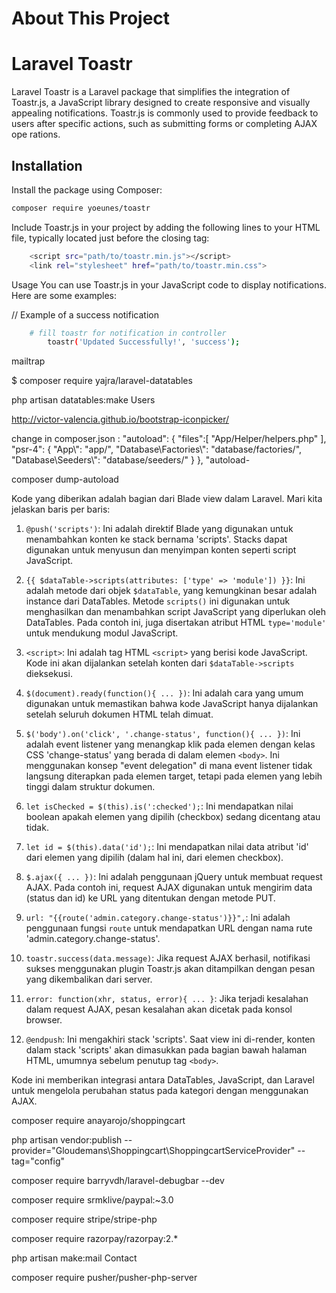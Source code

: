 # About This Project 

# Laravel Toastr

Laravel Toastr is a Laravel package that simplifies the integration of Toastr.js, a JavaScript library designed to create responsive and visually appealing notifications. Toastr.js is commonly used to provide feedback to users after specific actions, such as submitting forms or completing AJAX ope  rations.

## Installation

Install the package using Composer:

```bash
composer require yoeunes/toastr
```

Include Toastr.js in your project by adding the following lines to your HTML file, typically located just before the closing </body> tag:

```bash
    <script src="path/to/toastr.min.js"></script>
    <link rel="stylesheet" href="path/to/toastr.min.css">
```

Usage
You can use Toastr.js in your JavaScript code to display notifications. Here are some examples:

// Example of a success notification
```bash
    # fill toastr for notification in controller 
        toastr('Updated Successfully!', 'success');
```





mailtrap

$ composer require yajra/laravel-datatables

php artisan datatables:make Users

http://victor-valencia.github.io/bootstrap-iconpicker/

change in composer.json :
"autoload": {
        "files":[
            "App/Helper/helpers.php"
        ],
        "psr-4": {
            "App\\": "app/",
            "Database\\Factories\\": "database/factories/",
            "Database\\Seeders\\": "database/seeders/"
        }
    },
    "autoload-

composer dump-autoload

Kode yang diberikan adalah bagian dari Blade view dalam Laravel. Mari kita jelaskan baris per baris:

1. `@push('scripts')`: Ini adalah direktif Blade yang digunakan untuk menambahkan konten ke stack bernama 'scripts'. Stacks dapat digunakan untuk menyusun dan menyimpan konten seperti script JavaScript.

2. `{{ $dataTable->scripts(attributes: ['type' => 'module']) }}`: Ini adalah metode dari objek `$dataTable`, yang kemungkinan besar adalah instance dari DataTables. Metode `scripts()` ini digunakan untuk menghasilkan dan menambahkan script JavaScript yang diperlukan oleh DataTables. Pada contoh ini, juga disertakan atribut HTML `type='module'` untuk mendukung modul JavaScript.

3. `<script>`: Ini adalah tag HTML `<script>` yang berisi kode JavaScript. Kode ini akan dijalankan setelah konten dari `$dataTable->scripts` dieksekusi.

4. `$(document).ready(function(){ ... })`: Ini adalah cara yang umum digunakan untuk memastikan bahwa kode JavaScript hanya dijalankan setelah seluruh dokumen HTML telah dimuat.

5. `$('body').on('click', '.change-status', function(){ ... })`: Ini adalah event listener yang menangkap klik pada elemen dengan kelas CSS 'change-status' yang berada di dalam elemen `<body>`. Ini menggunakan konsep "event delegation" di mana event listener tidak langsung diterapkan pada elemen target, tetapi pada elemen yang lebih tinggi dalam struktur dokumen.

6. `let isChecked = $(this).is(':checked');`: Ini mendapatkan nilai boolean apakah elemen yang dipilih (checkbox) sedang dicentang atau tidak.

7. `let id = $(this).data('id');`: Ini mendapatkan nilai data atribut 'id' dari elemen yang dipilih (dalam hal ini, dari elemen checkbox).

8. `$.ajax({ ... })`: Ini adalah penggunaan jQuery untuk membuat request AJAX. Pada contoh ini, request AJAX digunakan untuk mengirim data (status dan id) ke URL yang ditentukan dengan metode PUT.

9. `url: "{{route('admin.category.change-status')}}",`: Ini adalah penggunaan fungsi `route` untuk mendapatkan URL dengan nama rute 'admin.category.change-status'.

10. `toastr.success(data.message)`: Jika request AJAX berhasil, notifikasi sukses menggunakan plugin Toastr.js akan ditampilkan dengan pesan yang dikembalikan dari server.

11. `error: function(xhr, status, error){ ... }`: Jika terjadi kesalahan dalam request AJAX, pesan kesalahan akan dicetak pada konsol browser.

12. `@endpush`: Ini mengakhiri stack 'scripts'. Saat view ini di-render, konten dalam stack 'scripts' akan dimasukkan pada bagian bawah halaman HTML, umumnya sebelum penutup tag `<body>`.

Kode ini memberikan integrasi antara DataTables, JavaScript, dan Laravel untuk mengelola perubahan status pada kategori dengan menggunakan AJAX.


composer require anayarojo/shoppingcart

php artisan vendor:publish --provider="Gloudemans\Shoppingcart\ShoppingcartServiceProvider" --tag="config"

composer require barryvdh/laravel-debugbar --dev

composer require srmklive/paypal:~3.0



composer require stripe/stripe-php

composer require razorpay/razorpay:2.*


php artisan make:mail Contact


composer require pusher/pusher-php-server

